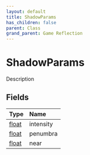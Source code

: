 ```yaml
---
layout: default
title: ShadowParams
has_children: false
parent: Class
grand_parent: Game Reflection
---
```

# ShadowParams
Description 

## Fields

| Type | Name |
|:----------|:--------------|
| [float](/riftbreaker-wiki/docs/game-reflection/components/float/) | intensity |
| [float](/riftbreaker-wiki/docs/game-reflection/components/float/) | penumbra |
| [float](/riftbreaker-wiki/docs/game-reflection/components/float/) | near |

